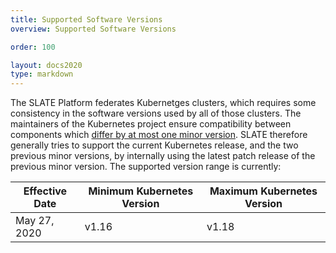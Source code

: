 ```yaml
---
title: Supported Software Versions
overview: Supported Software Versions

order: 100

layout: docs2020
type: markdown
---
```


The SLATE Platform federates Kubernetges clusters, which requires some consistency in the software versions used by all of those clusters. 
The maintainers of the Kubernetes project ensure compatibility between components which [differ by at most one minor version](https://github.com/kubernetes/community/blob/master/contributors/design-proposals/release/versioning.md#supported-releases-and-component-skew). 
SLATE therefore generally tries to support the current Kubernetes release, and the two previous minor versions, by internally using the latest patch release of the previous minor version. 
The supported version range is currently:

| Effective Date | Minimum Kubernetes Version | Maximum Kubernetes Version | 
| --- | --- | --- |
| May 27, 2020 | v1.16 | v1.18 |
